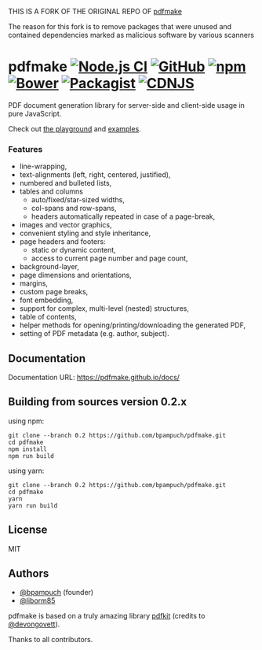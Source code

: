 THIS IS A FORK OF THE ORIGINAL REPO OF [pdfmake](https://github.com/bpampuch/pdfmake)

The reason for this fork is to remove packages that were unused and contained dependencies marked as malicious software by various scanners

# pdfmake [![Node.js CI][githubactions_img]][githubactions_url] [![GitHub][github_img]][github_url] [![npm][npm_img]][npm_url] [![Bower][bower_img]][bower_url] [![Packagist][packagist_img]][packagist_url] [![CDNJS][cdnjs_img]][cndjs_url]

[githubactions_img]: https://github.com/bpampuch/pdfmake/workflows/Node.js%20CI/badge.svg?branch=0.1
[githubactions_url]: https://github.com/bpampuch/pdfmake/actions
[github_img]: https://img.shields.io/github/release/bpampuch/pdfmake.svg
[github_url]: https://github.com/bpampuch/pdfmake/releases/latest
[npm_img]: https://img.shields.io/npm/v/pdfmake.svg?colorB=0E7FBF
[npm_url]: https://www.npmjs.com/package/pdfmake
[bower_img]: https://img.shields.io/bower/v/pdfmake.svg?colorB=0E7FBF
[bower_url]: https://github.com/bpampuch/pdfmake
[packagist_img]: https://img.shields.io/packagist/v/bpampuch/pdfmake.svg?colorB=0E7FBF
[packagist_url]: https://packagist.org/packages/bpampuch/pdfmake
[cdnjs_img]: https://img.shields.io/cdnjs/v/pdfmake.svg?colorB=0E7FBF
[cndjs_url]: https://cdnjs.com/libraries/pdfmake

PDF document generation library for server-side and client-side usage in pure JavaScript.

Check out [the playground](http://bpampuch.github.io/pdfmake/playground.html) and [examples](https://github.com/bpampuch/pdfmake/tree/0.1/examples).

### Features

- line-wrapping,
- text-alignments (left, right, centered, justified),
- numbered and bulleted lists,
- tables and columns
  - auto/fixed/star-sized widths,
  - col-spans and row-spans,
  - headers automatically repeated in case of a page-break,
- images and vector graphics,
- convenient styling and style inheritance,
- page headers and footers:
  - static or dynamic content,
  - access to current page number and page count,
- background-layer,
- page dimensions and orientations,
- margins,
- custom page breaks,
- font embedding,
- support for complex, multi-level (nested) structures,
- table of contents,
- helper methods for opening/printing/downloading the generated PDF,
- setting of PDF metadata (e.g. author, subject).

## Documentation

Documentation URL: https://pdfmake.github.io/docs/

## Building from sources version 0.2.x

using npm:

```
git clone --branch 0.2 https://github.com/bpampuch/pdfmake.git
cd pdfmake
npm install
npm run build
```

using yarn:

```
git clone --branch 0.2 https://github.com/bpampuch/pdfmake.git
cd pdfmake
yarn
yarn run build
```

## License

MIT

## Authors

- [@bpampuch](https://github.com/bpampuch) (founder)
- [@liborm85](https://github.com/liborm85)

pdfmake is based on a truly amazing library [pdfkit](https://github.com/devongovett/pdfkit) (credits to [@devongovett](https://github.com/devongovett)).

Thanks to all contributors.
